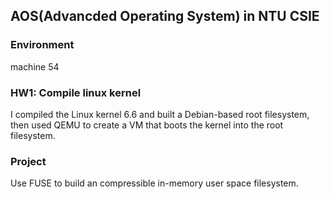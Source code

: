 ## AOS(Advancded Operating System) in NTU CSIE

### Environment
machine 54

### HW1: Compile linux kernel
I compiled the Linux kernel 6.6 and built a Debian-based root filesystem, then used QEMU to create a VM that boots the kernel into the root filesystem.

### Project
Use FUSE to build an compressible in-memory user space filesystem.

